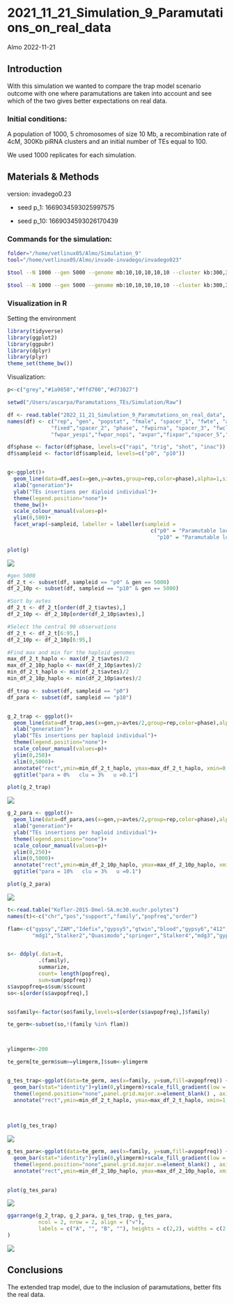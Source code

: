 2021_11_21_Simulation_9\_Paramutations_on_real_data
================
Almo
2022-11-21

## Introduction

With this simulation we wanted to compare the trap model scenario
outcome with one where paramutations are taken into account and see
which of the two gives better expectations on real data.

### Initial conditions:

A population of 1000, 5 chromosomes of size 10 Mb, a recombination rate
of 4cM, 300Kb piRNA clusters and an initial number of TEs equal to 100.

We used 1000 replicates for each simulation.

## Materials & Methods

version: invadego0.23

-   seed p_1: 1669034593025997575

-   seed p_10: 1669034593026170439

### Commands for the simulation:

``` bash
folder="/home/vetlinux05/Almo/Simulation_9"
tool="/home/vetlinux05/Almo/invade-invadego/invadego023"

$tool --N 1000 --gen 5000 --genome mb:10,10,10,10,10 --cluster kb:300,300,300,300,300 --rr 4,4,4,4,4 --rep 100 --u 0.1 --basepop 100 --steps 20 --sampleid p0 > $folder/2022_11_11_simulation_9_1 &

$tool --N 1000 --gen 5000 --genome mb:10,10,10,10,10 --cluster kb:300,300,300,300,300 --rr 4,4,4,4,4 --rep 100 --u 0.1 --basepop 100 --paramutation 10:1 --steps 20 --sampleid p10 > $folder/2022_11_21_simulation_9_2
```

### Visualization in R

Setting the environment

``` r
library(tidyverse)
library(ggplot2)
library(ggpubr)
library(dplyr)
library(plyr)
theme_set(theme_bw())
```

Visualization:

``` r
p<-c("grey","#1a9850","#ffd700","#d73027")

setwd("/Users/ascarpa/Paramutations_TEs/Simulation/Raw")

df <- read.table("2022_11_21_Simulation_9_Paramutations_on_real_data", fill = TRUE, sep = "\t")
names(df) <- c("rep", "gen", "popstat", "fmale", "spacer_1", "fwte", "avw", "min_w", "avtes", "avpopfreq",
              "fixed","spacer_2", "phase", "fwpirna", "spacer_3", "fwcli", "avcli", "fixcli", "spacer_4",
              "fwpar_yespi","fwpar_nopi", "avpar","fixpar","spacer_5","piori","orifreq","spacer 6", "sampleid")

df$phase <- factor(df$phase, levels=c("rapi", "trig", "shot", "inac"))
df$sampleid <- factor(df$sampleid, levels=c("p0", "p10"))


g<-ggplot()+
  geom_line(data=df,aes(x=gen,y=avtes,group=rep,color=phase),alpha=1,size=0.7)+
  xlab("generation")+
  ylab("TEs insertions per diploid individual")+
  theme(legend.position="none")+
  theme_bw()+
  scale_colour_manual(values=p)+
  ylim(0,500)+
  facet_wrap(~sampleid, labeller = labeller(sampleid = 
                                              c("p0" = "Paramutable loci = 0% (Trap model)",
                                                "p10" = "Paramutable loci = 10%")))

plot(g)
```

![](2022_11_21_Simulation_9_Paramutations_on_real_data_files/figure-gfm/unnamed-chunk-3-1.png)<!-- -->

``` r
#gen 5000
df_2_t <- subset(df, sampleid == "p0" & gen == 5000)
df_2_10p <- subset(df, sampleid == "p10" & gen == 5000)

#Sort by avtes
df_2_t <- df_2_t[order(df_2_t$avtes),]
df_2_10p <- df_2_10p[order(df_2_10p$avtes),]

#Select the central 90 observations
df_2_t <- df_2_t[6:95,]
df_2_10p <- df_2_10p[6:95,]

#Find max and min for the haploid genomes
max_df_2_t_haplo <- max(df_2_t$avtes)/2
max_df_2_10p_haplo <- max(df_2_10p$avtes)/2
min_df_2_t_haplo <- min(df_2_t$avtes)/2
min_df_2_10p_haplo <- min(df_2_10p$avtes)/2

df_trap <- subset(df, sampleid == "p0")
df_para <- subset(df, sampleid == "p10")


g_2_trap <- ggplot()+
  geom_line(data=df_trap,aes(x=gen,y=avtes/2,group=rep,color=phase),alpha=1,size=0.7)+
  xlab("generation")+
  ylab("TEs insertions per haploid individual")+
  theme(legend.position="none")+
  scale_colour_manual(values=p)+
  ylim(0,250)+
  xlim(0,5000)+
  annotate("rect",ymin=min_df_2_t_haplo, ymax=max_df_2_t_haplo, xmin=0, xmax=5000, fill="darkgrey",alpha=.3)+
  ggtitle("para = 0%   clu = 3%   u =0.1")

plot(g_2_trap)
```

![](2022_11_21_Simulation_9_Paramutations_on_real_data_files/figure-gfm/unnamed-chunk-3-2.png)<!-- -->

``` r
g_2_para <- ggplot()+
  geom_line(data=df_para,aes(x=gen,y=avtes/2,group=rep,color=phase),alpha=1,size=0.7)+
  xlab("generation")+
  ylab("TEs insertions per haploid individual")+
  theme(legend.position="none")+
  scale_colour_manual(values=p)+
  ylim(0,250)+
  xlim(0,5000)+
  annotate("rect",ymin=min_df_2_10p_haplo, ymax=max_df_2_10p_haplo, xmin=0, xmax=5000, fill="darkgrey",alpha=.3)+
  ggtitle("para = 10%   clu = 3%   u =0.1")

plot(g_2_para)
```

![](2022_11_21_Simulation_9_Paramutations_on_real_data_files/figure-gfm/unnamed-chunk-3-3.png)<!-- -->

``` r
t<-read.table("Kofler-2015-Dmel-SA.mc30.euchr.polytes")
names(t)<-c("chr","pos","support","family","popfreq","order")

flam<-c("gypsy","ZAM","Idefix","gypsy5","gtwin","blood","gypsy6","412","HMS-Beagle2","Stalker",
        "mdg1","Stalker2","Quasimodo","springer","Stalker4","mdg3","gypsy2","gypsy4","Transpac","gypsy3","Tirant","gypsy10","Tabor")


s<- ddply(.data=t, 
          .(family),
          summarize, 
          count= length(popfreq),
          sum=sum(popfreq)) 
s$avpopfreq=s$sum/s$count
so<-s[order(s$avpopfreq),]


so$family<-factor(so$family,levels=s[order(s$avpopfreq),]$family)

te_germ<-subset(so,!(family %in% flam))



ylimgerm<-200

te_germ[te_germ$sum>=ylimgerm,]$sum<-ylimgerm


g_tes_trap<-ggplot(data=te_germ, aes(x=family, y=sum,fill=avpopfreq)) +ylab("insertions per hap. genome")+
  geom_bar(stat="identity")+ylim(0,ylimgerm)+scale_fill_gradient(low = "#1f78b4", high = "#e41a1c")+
  theme(legend.position="none",panel.grid.major.x=element_blank() , axis.text.x = element_text(angle = 90, size=5,hjust=1),axis.title.x=element_blank())+
  annotate("rect",ymin=min_df_2_t_haplo, ymax=max_df_2_t_haplo, xmin=1, xmax=nrow(te_germ), fill="darkgrey",alpha=.3)
  
  

plot(g_tes_trap)
```

![](2022_11_21_Simulation_9_Paramutations_on_real_data_files/figure-gfm/unnamed-chunk-3-4.png)<!-- -->

``` r
g_tes_para<-ggplot(data=te_germ, aes(x=family, y=sum,fill=avpopfreq)) +ylab("insertions per hap. genome")+
  geom_bar(stat="identity")+ylim(0,ylimgerm)+scale_fill_gradient(low = "#1f78b4", high = "#e41a1c")+
  theme(legend.position="none",panel.grid.major.x=element_blank() , axis.text.x = element_text(angle = 90, size=5,hjust=1),axis.title.x=element_blank())+
  annotate("rect",ymin=min_df_2_10p_haplo, ymax=max_df_2_10p_haplo, xmin=1, xmax=nrow(te_germ), fill="darkgrey",alpha=.3)
  

plot(g_tes_para)
```

![](2022_11_21_Simulation_9_Paramutations_on_real_data_files/figure-gfm/unnamed-chunk-3-5.png)<!-- -->

``` r
ggarrange(g_2_trap, g_2_para, g_tes_trap, g_tes_para,
          ncol = 2, nrow = 2, align = ("v"),
          labels = c("A", "", "B", ""), heights = c(2,2), widths = c(2,2)
)
```

![](2022_11_21_Simulation_9_Paramutations_on_real_data_files/figure-gfm/unnamed-chunk-3-6.png)<!-- -->

## Conclusions

The extended trap model, due to the inclusion of paramutations, better
fits the real data.
